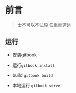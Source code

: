 # 前言

> 士不可以不弘毅 任重而道远

## 运行

* 安装gitbook

* 运行`gitbook install`

* build `gitbook build`

* 本地运行 `gitbook serve`

  